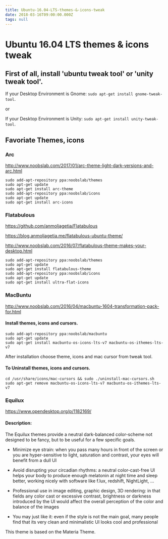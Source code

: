 ```yaml
---
title: Ubuntu-16.04-LTS-themes-&-icons-tweak
date: 2018-03-16T09:00:00.000Z
tags: null
---
```


# Ubuntu 16.04 LTS themes & icons tweak

## First of all, install 'ubuntu tweak tool' or 'unity tweak tool'.

If your Desktop Environment is Gnome: `sudo apt-get install gnome-tweak-tool`.

or

If your Desktop Environment is Unity: `sudo apt-get install unity-tweak-tool`.

## Favoriate Themes, icons

### Arc
<!-- more -->

<http://www.noobslab.com/2017/01/arc-theme-light-dark-versions-and-arc.html>

```
sudo add-apt-repository ppa:noobslab/themes
sudo apt-get update
sudo apt-get install arc-theme
sudo add-apt-repository ppa:noobslab/icons
sudo apt-get update
sudo apt-get install arc-icons
```


### Flatabulous

<https://github.com/anmoljagetia/Flatabulous>

<https://blog.anmoljagetia.me/flatabulous-ubuntu-theme/>

<http://www.noobslab.com/2016/07/flatabulous-theme-makes-your-desktop.html>

```
sudo add-apt-repository ppa:noobslab/themes
sudo apt-get update
sudo apt-get install flatabulous-theme
sudo add-apt-repository ppa:noobslab/icons
sudo apt-get update
sudo apt-get install ultra-flat-icons
```

### MacBuntu

<http://www.noobslab.com/2016/04/macbuntu-1604-transformation-pack-for.html>

#### Install themes, icons and cursors.

```
sudo add-apt-repository ppa:noobslab/macbuntu
sudo apt-get update
sudo apt-get install macbuntu-os-icons-lts-v7 macbuntu-os-ithemes-lts-v7
```

After installation choose theme, icons and mac cursor from tweak tool.

#### To Uninstall themes, icons and cursors.

```
cd /usr/share/icons/mac-cursors && sudo ./uninstall-mac-cursors.sh
sudo apt-get remove macbuntu-os-icons-lts-v7 macbuntu-os-ithemes-lts-v7
```

### Equilux

<https://www.opendesktop.org/p/1182169/>

#### Description:

The Equilux themes provide a neutral dark-balanced color-scheme not designed to be fancy, but to be useful for a few specific goals.

- Minimize eye strain: when you pass many hours in front of the screen or you are hyper-sensitive to light, saturation and contrast, your eyes will benefit from a dull UI

- Avoid disrupting your circadian rhythms: a neutral color-cast-free UI helps your body to produce enough melatonin at night time and sleep better, working nicely with software like f.lux, redshift, NightLight, ...

- Professional use in image editing, graphic design, 3D rendering: in that fields any color cast or excessive contrast, brightness or darkness introduced by the UI would affect the overall perception of the color and balance of the images

- You may just like it: even if the style is not the main goal, many people find that its very clean and minimalistic UI looks cool and professional

This theme is based on the Materia Theme.
